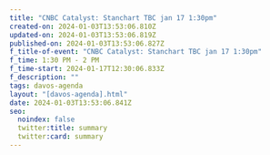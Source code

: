 ```yaml
---
title: "CNBC Catalyst: Stanchart TBC jan 17 1:30pm"
created-on: 2024-01-03T13:53:06.810Z
updated-on: 2024-01-03T13:53:06.819Z
published-on: 2024-01-03T13:53:06.827Z
f_title-of-event: "CNBC Catalyst: Stanchart TBC jan 17 1:30pm"
f_time: 1:30 PM - 2 PM
f_time-start: 2024-01-17T12:30:06.833Z
f_description: ""
tags: davos-agenda
layout: "[davos-agenda].html"
date: 2024-01-03T13:53:06.841Z
seo:
  noindex: false
  twitter:title: summary
  twitter:card: summary
---
```

